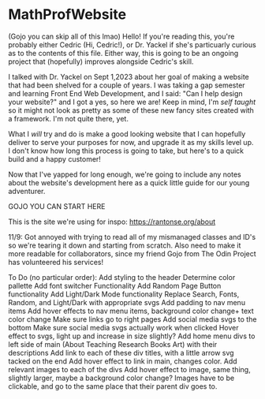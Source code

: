 # MathProfWebsite
(Gojo you can skip all of this lmao)
Hello! If you're reading this, you're probably either Cedric (Hi, Cedric!),
or Dr. Yackel if she's particuarly curious as to the contents of this file.
Either way, this is going to be an ongoing project that (hopefully) improves
alongside Cedric's skill. 

I talked with Dr. Yackel on Sept 1,2023 about her goal of making a website that
had been shelved for a couple of years. I was taking a gap semester and learning 
Front End Web Development, and I said: "Can I help design your website?" and I got
a yes, so here we are! Keep in mind, I'm *self taught* so it might not look as pretty
as some of these new fancy sites created with a framework. I'm not quite there, yet.

What I *will* try and do is make a good looking website that I can hopefully deliver 
to serve your purposes for now, and upgrade it as my skills level up. I don't know how long this process is going to take, but here's to a quick build and a happy customer! 

Now that I've yapped for long enough, we're going to include any notes about the website's development here as a quick little guide for our young adventurer.

GOJO YOU CAN START HERE 

This is the site we're using for inspo: https://rantonse.org/about


11/9: Got annoyed with trying to read all of my mismanaged classes and ID's so we're tearing it down and starting from scratch. Also need to make it more readable for collaborators, since my friend Gojo from The Odin Project has volunteered his services!

To Do (no particular order):
Add styling to the header
Determine color pallette 
Add font switcher Functionality
Add Random Page Button functionality
Add Light/Dark Mode functionality
Replace Search, Fonts, Random, and Light/Dark with appropriate svgs
Add padding to nav menu items
Add hover effects to nav menu items, background color change+ text color change
Make sure links go to right pages
Add social media svgs to the bottom
Make sure social media svgs actually work when clicked
Hover effect to svgs, light up and increase in size slightly? 
Add home menu divs to left side of main (About Teaching Research Books Art)
with their descriptions
Add link to each of these div titles, with a little arrow svg tacked on the end
Add hover effect to link in main, changes color.
Add relevant images to each of the divs
Add hover effect to image, same thing, slightly larger, maybe a background color change?
Images have to be clickable, and go to the same place that their parent div goes to.


